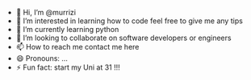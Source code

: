 - 👋 Hi, I’m @murrizi
- 👀 I’m interested in learning how to code feel free to give me any tips 
- 🌱 I’m currently learning python 
- 💞️ I’m looking to collaborate on software developers or engineers 
- 📫 How to reach me contact me here 
- 😄 Pronouns: ... 
- ⚡ Fun fact: start my Uni at 31 !!!

<!---
murrizi/murrizi is a ✨ special ✨ repository because its `README.md` (this file) appears on your GitHub profile.
You can click the Preview link to take a look at your changes.
--->
